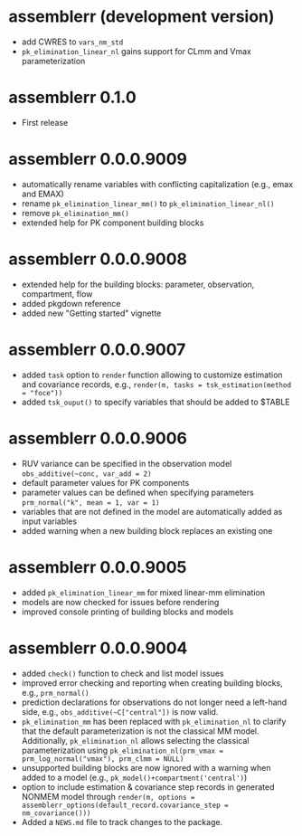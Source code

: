 # assemblerr (development version)
* add CWRES to `vars_nm_std`
* `pk_elimination_linear_nl` gains support for CLmm and Vmax parameterization

# assemblerr 0.1.0
* First release

# assemblerr 0.0.0.9009
* automatically rename variables with conflicting capitalization (e.g., emax and EMAX)
* rename `pk_elimination_linear_mm()` to `pk_elimination_linear_nl()`
* remove `pk_elimination_mm()`
* extended help for PK component building blocks

# assemblerr 0.0.0.9008
* extended help for the building blocks: parameter, observation, compartment, flow 
* added pkgdown reference
* added new "Getting started" vignette

# assemblerr 0.0.0.9007 
* added `task` option to `render` function allowing to customize estimation and covariance records, e.g., `render(m, tasks = tsk_estimation(method = "foce"))`
* added `tsk_ouput()` to specify variables that should be added to $TABLE

# assemblerr 0.0.0.9006 
* RUV variance can be specified in the observation model `obs_additive(~conc, var_add = 2)`
* default parameter values for PK components
* parameter values can be defined when specifying parameters `prm_normal("k", mean = 1, var = 1)`
* variables that are not defined in the model are automatically added as input variables 
* added warning when a new building block replaces an existing one

# assemblerr 0.0.0.9005 
* added `pk_elimination_linear_mm` for mixed linear-mm elimination
* models are now checked for issues before rendering
* improved console printing of building blocks and models

# assemblerr 0.0.0.9004
* added `check()` function to check and list model issues  
* improved error checking and reporting when creating building blocks, e.g., `prm_normal()`
* prediction declarations for observations do not longer need a left-hand side, e.g., `obs_additive(~C["central"])` is now valid.
* `pk_elimination_mm` has been replaced with `pk_elimination_nl` to clarify that the default parameterization is not the classical MM model. Additionally, `pk_elimination_nl` allows selecting the classical parameterization using `pk_elimination_nl(prm_vmax = prm_log_normal("vmax"), prm_clmm = NULL)`
* unsupported building blocks are now ignored with a warning when added to a model (e.g., `pk_model()+compartment('central')`) 
* option to include estimation & covariance step records in generated NONMEM model through `render(m, options = assemblerr_options(default_record.covariance_step = nm_covariance()))`
* Added a `NEWS.md` file to track changes to the package.
